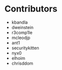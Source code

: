 # Contributors

* kbandla
* dweinstein
* r3comp1le
* mcleodjp
* ant1
* securitykitten
* nyx0
* elhoim 
* chrisddom 
